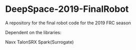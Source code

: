 # DeepSpace-2019-FinalRobot
A repository for the final robot code for the 2019 FRC season

Dependent on the libraries:

Navx
TalonSRX
Spark(Surrogate)
